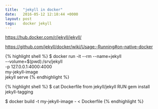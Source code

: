 ```yaml
---
title:  "jekyll in docker"
date:   2016-05-12 12:18:44 +0000
layout: post
tags:   docker jekyll
---
```




https://hub.docker.com/r/jekyll/jekyll/

https://github.com/jekyll/docker/wiki/Usage:-Running#on-native-docker

{% highlight shell %}
$ docker run -it --rm --name=jekyll \
     --volume=$(pwd):/srv/jekyll \
     -p 127.0.0.1:4000:4000 \
     my-jekyll-image \
     jekyll serve
{% endhighlight %}



{% highlight shell %}
$ cat Dockerfile
from jekyll/jekyll
RUN gem install jekyll-tagging

$ docker build -t my-jekyll-image - < Dockerfile
{% endhighlight %}
